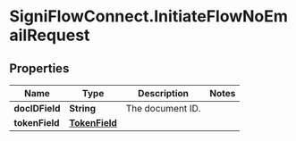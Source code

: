 # SigniFlowConnect.InitiateFlowNoEmailRequest

## Properties

Name | Type | Description | Notes
------------ | ------------- | ------------- | -------------
**docIDField** | **String** | The document ID. | 
**tokenField** | [**TokenField**](TokenField.md) |  | 


